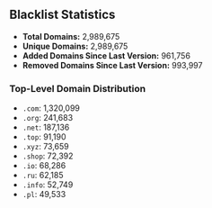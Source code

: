 ## Blacklist Statistics

- **Total Domains:** 2,989,675
- **Unique Domains:** 2,989,675
- **Added Domains Since Last Version:** 961,756
- **Removed Domains Since Last Version:** 993,997

### Top-Level Domain Distribution

-  `.com`: 1,320,099
-  `.org`: 241,683
-  `.net`: 187,136
-  `.top`: 91,190
-  `.xyz`: 73,659
-  `.shop`: 72,392
-  `.io`: 68,286
-  `.ru`: 62,185
-  `.info`: 52,749
-  `.pl`: 49,533
